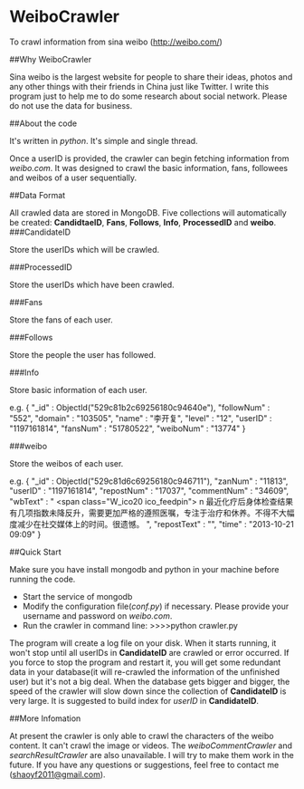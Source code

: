 WeiboCrawler
============

To crawl information from sina weibo (http://weibo.com/)

##Why WeiboCrawler

Sina weibo is the largest website for people to share their ideas, photos and any other things with their friends in China just like Twitter. I write this program just to help me to do some research about social network. Please do not use the data for business.

##About the code

It's written in *python*. It's simple and single thread. 

Once a userID is provided, the crawler can begin fetching information from *weibo.com*. It was designed to crawl the basic information, fans, followees and weibos of a user sequentially. 

##Data Format

All crawled data are stored in MongoDB. Five collections will automatically be created: **CandidtaeID**, **Fans**, **Follows**, **Info**, **ProcessedID** and **weibo**.
###CandidateID

Store the userIDs which will be crawled.

###ProcessedID

Store the userIDs which have been crawled.

###Fans

Store the fans of each user.

###Follows

Store the people the user has followed.

###Info

Store basic information of each user.

e.g. { "_id" : ObjectId("529c81b2c69256180c94640e"), "followNum" : "552", "domain" : "103505", "name" : "李开复", "level" : "12", "userID" : "1197161814", "fansNum" : "51780522", "weiboNum" : "13774" }

###weibo

Store the weibos of each user.

e.g. { "_id" : ObjectId("529c81d6c69256180c946711"), "zanNum" : "11813", "userID" : "1197161814", "repostNum" : "17037", "commentNum" : "34609", "wbText" : " <span class=\"W_ico20 ico_feedpin\"> </a>n                                    最近化疗后身体检查结果有几项指数未降反升，需要更加严格的遵照医嘱，专注于治疗和休养。不得不大幅度减少在社交媒体上的时间。很遗憾。 ", "repostText" : "", "time" : "2013-10-21 09:09" }

##Quick Start

Make sure you have install mongodb and python in your machine before running the code.
* Start the service of mongodb
* Modify the configuration file(*conf.py*) if necessary. Please provide your username and password on *weibo.com*.
* Run the crawler in command line:    >>>>python crawler.py

The program will create a log file on your disk. When it starts running, it won't stop until all userIDs in **CandidateID** are crawled or error occurred. If you force to stop the program and restart it, you will get some redundant data in your database(it will re-crawled the information of the unfinished user) but it's not a big deal. When the database gets bigger and bigger, the speed of the crawler will slow down since the collection of **CandidateID** is very large. It is suggested to build index for *userID* in **CandidateID**.

##More Infomation

At present the crawler is only able to crawl the characters of the weibo content. It can't crawl the image or videos. The *weiboCommentCrawler* and *searchResultCrawler* are also unavailable. I will try to make them work in the future.
If you have any questions or suggestions, feel free to contact me
(shaoyf2011@gmail.com).
